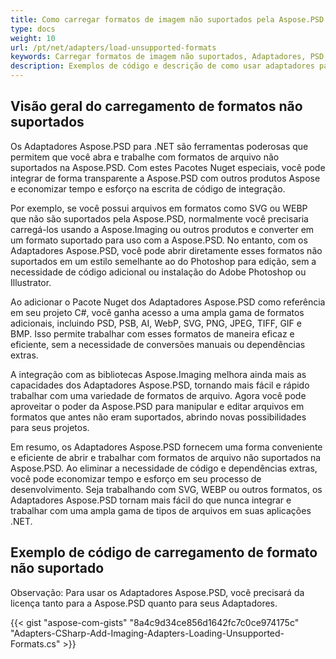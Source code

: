```yaml
---
title: Como carregar formatos de imagem não suportados pela Aspose.PSD usando adaptadores oficiais
type: docs
weight: 10
url: /pt/net/adapters/load-unsupported-formats
keywords: Carregar formatos de imagem não suportados, Adaptadores, PSD, PSB, AI, WebP, SVG, PNG, JPEG, TIFF, GIF, BMP
description: Exemplos de código e descrição de como usar adaptadores para carregar formatos não suportados pela Aspose.PSD
---
```


## Visão geral do carregamento de formatos não suportados

Os Adaptadores Aspose.PSD para .NET são ferramentas poderosas que permitem que você abra e trabalhe com formatos de arquivo não suportados na Aspose.PSD. Com estes Pacotes Nuget especiais, você pode integrar de forma transparente a Aspose.PSD com outros produtos Aspose e economizar tempo e esforço na escrita de código de integração.

Por exemplo, se você possui arquivos em formatos como SVG ou WEBP que não são suportados pela Aspose.PSD, normalmente você precisaria carregá-los usando a Aspose.Imaging ou outros produtos e converter em um formato suportado para uso com a Aspose.PSD. No entanto, com os Adaptadores Aspose.PSD, você pode abrir diretamente esses formatos não suportados em um estilo semelhante ao do Photoshop para edição, sem a necessidade de código adicional ou instalação do Adobe Photoshop ou Illustrator.

Ao adicionar o Pacote Nuget dos Adaptadores Aspose.PSD como referência em seu projeto C#, você ganha acesso a uma ampla gama de formatos adicionais, incluindo PSD, PSB, AI, WebP, SVG, PNG, JPEG, TIFF, GIF e BMP. Isso permite trabalhar com esses formatos de maneira eficaz e eficiente, sem a necessidade de conversões manuais ou dependências extras.

A integração com as bibliotecas Aspose.Imaging melhora ainda mais as capacidades dos Adaptadores Aspose.PSD, tornando mais fácil e rápido trabalhar com uma variedade de formatos de arquivo. Agora você pode aproveitar o poder da Aspose.PSD para manipular e editar arquivos em formatos que antes não eram suportados, abrindo novas possibilidades para seus projetos.

Em resumo, os Adaptadores Aspose.PSD fornecem uma forma conveniente e eficiente de abrir e trabalhar com formatos de arquivo não suportados na Aspose.PSD. Ao eliminar a necessidade de código e dependências extras, você pode economizar tempo e esforço em seu processo de desenvolvimento. Seja trabalhando com SVG, WEBP ou outros formatos, os Adaptadores Aspose.PSD tornam mais fácil do que nunca integrar e trabalhar com uma ampla gama de tipos de arquivos em suas aplicações .NET.

## Exemplo de código de carregamento de formato não suportado

Observação: Para usar os Adaptadores Aspose.PSD, você precisará da licença tanto para a Aspose.PSD quanto para seus Adaptadores.

{{< gist "aspose-com-gists" "8a4c9d34ce856d1642fc7c0ce974175c" "Adapters-CSharp-Add-Imaging-Adapters-Loading-Unsupported-Formats.cs" >}}
